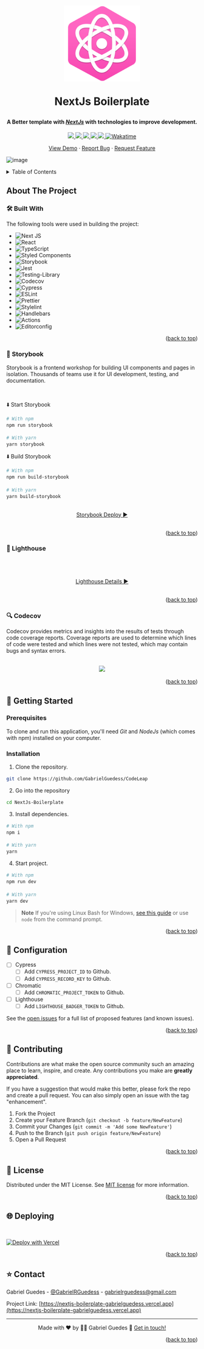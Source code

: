 <h1 align="center">
  <br>
  <a href="https://github.com/GabrielGuedess/NextJs-Boilerplate"><img src="./public/img/icon-512.png" width="200"></a>
  <br>
 
  NextJs Boilerplate
  <br>
</h1>

<h4 align="center">A Better template with <a href="https://nextjs.org" target="_blank"><em>NextJs</em></a> with technologies to improve development.</h4>

<p align="center">
  <a href="https://codecov.io/gh/GabrielGuedess/NextJs-Boilerplate">
    <img src="https://codecov.io/gh/GabrielGuedess/NextJs-Boilerplate/branch/master/graph/badge.svg?token=B7DKN82TEH">
  </a>

  <a href="#">
    <img src="https://vercelbadge.vercel.app/api/GabrielGuedess/NextJs-Boilerplate">
  </a>

  <a href="#">
    <img src="https://img.shields.io/github/actions/workflow/status/GabrielGuedess/NextJs-Boilerplate/ci.yml?label=CI">
  </a>

  <a href="https://codeleap-network-gabrielguedess.netlify.app">
    <img src="https://api.netlify.com/api/v1/badges/afabfb49-db07-4e59-983d-48b7f4ea486e/deploy-status">
  </a>

  <a href="#">
    <img src="https://img.shields.io/github/languages/top/GabrielGuedess/NextJs-Boilerplate">
  </a>

  <a href="https://wakatime.com/badge/github/GabrielGuedess/CodeLeap">
    <img src="https://wakatime.com/badge/github/GabrielGuedess/NextJs-Boilerplate.svg" alt="Wakatime">
  </a>
</p>

  <p align="center">
    <a href="https://nextjs-boilerplate-gabrielguedess.vercel.app">View Demo</a>
    ·
    <a href="https://github.com/GabrielGuedess/NextJs-Boilerplate/issues">Report Bug</a>
    ·
    <a href="https://github.com/GabrielGuedess/NextJs-Boilerplate/issues">Request Feature</a>
  </p>

![image](https://user-images.githubusercontent.com/64827875/232729976-7d0fce57-791c-4bce-a2fd-deca76529af7.png)

<!-- TABLE OF CONTENTS -->

<details>
  <summary>Table of Contents</summary>
  <ol>
    <li>
      <a href="#about-the-project">About The Project</a>
      <ul>
        <li><a href="#built-with">Built With</a></li>
        <li><a href="#storybook">Storybook</a></li>
        <li><a href="#lighthouse">Lighthouse</a></li>
        <li><a href="#codecov">Codecov</a></li>
      </ul>
    </li>
    <li>
      <a href="#getting-started">Getting Started</a>
      <ul>
        <li><a href="#prerequisites">Prerequisites</a></li>
        <li><a href="#installation">Installation</a></li>
      </ul>
    </li>
    <li><a href="#configuration">Configuration</a></li>
    <li><a href="#contributing">Contributing</a></li>
    <li><a href="#license">License</a></li>
    <li><a href="#deploying">Deploying</a></li>
    <li><a href="#contact">Contact</a></li>
  </ol>
</details>

## About The Project

### 🛠 Built With

The following tools were used in building the project:

- ![Next JS](https://img.shields.io/badge/Next-black?style=for-the-badge&logo=next.js&logoColor=white)
- ![React](https://img.shields.io/badge/react-%2320232a.svg?style=for-the-badge&logo=react&logoColor=%2361DAFB)
- ![TypeScript](https://img.shields.io/badge/typescript-%23007ACC.svg?style=for-the-badge&logo=typescript&logoColor=white)
- ![Styled Components](https://img.shields.io/badge/styled--components-DB7093?style=for-the-badge&logo=styled-components&logoColor=white)
- ![Storybook](https://img.shields.io/badge/-Storybook-FF4785?style=for-the-badge&logo=storybook&logoColor=white)
- ![Jest](https://img.shields.io/badge/-jest-%23C21325?style=for-the-badge&logo=jest&logoColor=white)
- ![Testing-Library](https://img.shields.io/badge/-TestingLibrary-%23E33332?style=for-the-badge&logo=testing-library&logoColor=white)
- ![Codecov](https://img.shields.io/badge/Codecov-F01F7A?style=for-the-badge&logo=Codecov&logoColor=white)
- ![Cypress](https://img.shields.io/badge/Cypress-17202C?style=for-the-badge&logo=cypress&logoColor=white)
- ![ESLint](https://img.shields.io/badge/ESLint-4B3263?style=for-the-badge&logo=eslint&logoColor=white)
- ![Prettier](https://img.shields.io/badge/prettier-1A2C34?style=for-the-badge&logo=prettier&logoColor=F7BA3E)
- ![Stylelint](https://img.shields.io/badge/stylelint-000?style=for-the-badge&logo=stylelint&logoColor=white)
- ![Handlebars](https://img.shields.io/badge/Handlebars.js-f0772b?style=for-the-badge&logo=handlebarsdotjs&logoColor=black)
- ![Actions](https://img.shields.io/badge/GitHub_Actions-2088FF?style=for-the-badge&logo=github-actions&logoColor=white)
- ![Editorconfig](https://img.shields.io/badge/Editor%20Config-E0EFEF?style=for-the-badge&logo=editorconfig&logoColor=000)

<p align="right">(<a href="#readme-top">back to top</a>)</p>

<!-- Storybook -->

### 🌈 Storybook

Storybook is a frontend workshop for building UI components and pages in isolation. Thousands of teams use it for UI development, testing, and documentation.

<br />

⬇️ Start Storybook

```sh
# With npm
npm run storybook

# With yarn
yarn storybook
```

⬇️ Build Storybook

```sh
# With npm
npm run build-storybook

# With yarn
yarn build-storybook
```

<br />

<div align="center">
  <a href="https://nextjs-boilerplate-storybook.netlify.app">
    Storybook Deploy ▶️
  </a>
</div>

<br />

<p align="right">(<a href="#readme-top">back to top</a>)</p>

<!-- Lighthouse -->

### 🏅 Lighthouse

<br />

<div align="center">
  <a href="">
    <img src="" />
  </a>
</div>

<br />

<div align="center">
<a href="https://htmlpreview.github.io/?https://github.com/GabrielGuedess/CodeLeap/blob/main/.github/assets/lighthouse/desktop/code_leap_gabrielguedess_vercel_app.html">Lighthouse Details ▶️</a>
</div>

<br />

<p align="right">(<a href="#readme-top">back to top</a>)</p>

<!-- Codecov -->

### 🔍 Codecov

Codecov provides metrics and insights into the results of tests through code coverage reports. Coverage reports are used to determine which lines of code were tested and which lines were not tested, which may contain bugs and syntax errors.

<br />

<div align="center">
  <a href="https://codecov.io/gh/GabrielGuedess/NextJs-Boilerplate">
    <img src="https://codecov.io/gh/GabrielGuedess/NextJs-Boilerplate/branch/master/graphs/sunburst.svg?token=B7DKN82TEH" />
  </a>
</div>

<p align="right">(<a href="#readme-top">back to top</a>)</p>

<!-- GETTING STARTED -->

## 🚀 Getting Started

### Prerequisites

To clone and run this application, you'll need _Git_ and _NodeJs_ (which comes with npm) installed on your computer.

### Installation

1. Clone the repository.

```sh
git clone https://github.com/GabrielGuedess/CodeLeap
```

2. Go into the repository

```sh
cd NextJs-Boilerplate
```

3. Install dependencies.

```sh
# With npm
npm i

# With yarn
yarn
```

4. Start project.

```sh
# With npm
npm run dev

# With yarn
yarn dev
```

> **Note**
> If you're using Linux Bash for Windows, [see this guide](https://www.howtogeek.com/261575/how-to-run-graphical-linux-desktop-applications-from-windows-10s-bash-shell/) or use `node` from the command prompt.

<p align="right">(<a href="#readme-top">back to top</a>)</p>

<!-- ROADMAP -->

## 🚨 Configuration

- [ ] Cypress
  - [ ] Add `CYPRESS_PROJECT_ID` to Github.
  - [ ] Add `CYPRESS_RECORD_KEY` to Github.
- [ ] Chromatic
  - [ ] Add `CHROMATIC_PROJECT_TOKEN` to Github.
- [ ] Lighthouse
  - [ ] Add `LIGHTHOUSE_BADGER_TOKEN` to Github.

See the [open issues](https://github.com/othneildrew/Best-README-Template/issues) for a full list of proposed features (and known issues).

<p align="right">(<a href="#readme-top">back to top</a>)</p>

<!-- CONTRIBUTING -->

## 👏 Contributing

Contributions are what make the open source community such an amazing place to learn, inspire, and create. Any contributions you make are **greatly appreciated**.

If you have a suggestion that would make this better, please fork the repo and create a pull request. You can also simply open an issue with the tag "enhancement".

1. Fork the Project
2. Create your Feature Branch (`git checkout -b feature/NewFeature`)
3. Commit your Changes (`git commit -m 'Add some NewFeature'`)
4. Push to the Branch (`git push origin feature/NewFeature`)
5. Open a Pull Request

<p align="right">(<a href="#readme-top">back to top</a>)</p>

<!-- LICENSE -->

## 📄 License

Distributed under the MIT License. See [MIT license](LICENSE) for more information.

<p align="right">(<a href="#readme-top">back to top</a>)</p>

<!-- Deploying -->

## 🌐 Deploying

<br />

[![Deploy with Vercel](https://vercel.com/button)](https://nextjs-boilerplate-gabrielguedess.vercel.app)

<p align="right">(<a href="#readme-top">back to top</a>)</p>

<!-- CONTACT -->

## ⭐ Contact

Gabriel Guedes - [@GabrielRGuedess](https://twitter.com/GabrielRGuedess) - gabrielrguedess@gmail.com

Project Link: [https://nextjs-boilerplate-gabrielguedess.vercel.app](https://nextjs-boilerplate-gabrielguedess.vercel.app)

---

<p align="center">
Made with ♥ by 👨‍🚀 Gabriel Guedes 👋 <a href="https://www.linkedin.com/in/gabriel-guedess/">Get in touch!</a>
</p>

<p align="right">(<a href="#readme-top">back to top</a>)</p>
